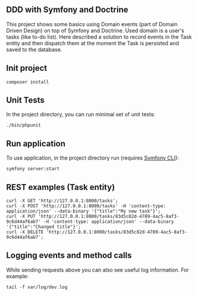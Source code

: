 ## DDD with Symfony and Doctrine

This project shows some basics using Domain events (part of Domain Driven Design) on top of
Symfony and Doctrine.
Used domain is a user's tasks (like to-do list).
Here described a solution to record events in the Task entity and then dispatch them at the moment the Task is persisted and saved to the database.

## Init project

```composer install```

## Unit Tests
In the project directory, you can run minimal set of unit tests:

```./bin/phpunit```  

## Run application
To use application, in the project directory run (requires [Symfony CLI](https://symfony.com/download)):

```symfony server:start```  

## REST examples (Task entity)

```curl -X GET 'http://127.0.0.1:8000/tasks';```  
```curl -X POST 'http://127.0.0.1:8000/tasks' -H 'content-type: application/json' --data-binary '{"title":"My new task"}';```  
```curl -X PUT 'http://127.0.0.1:8000/tasks/83d5c82d-4789-4ac5-8af3-9c6d44af6ab7' -H 'content-type: application/json' --data-binary '{"title":"Changed title"}';```  
```curl -X DELETE 'http://127.0.0.1:8000/tasks/83d5c82d-4789-4ac5-8af3-9c6d44af6ab7';```  

## Logging events and method calls

While sending requests above you can also see useful log information. For example:

```tail -f var/log/dev.log```
